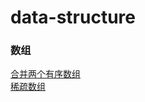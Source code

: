 # data-structure 
<h3>数组</h3>
<a href="(https://github.com/guofulei/data-structure/blob/main/data-structures/src/com/lee/array/OrderArrayDemo.java)">合并两个有序数组<a> </br>
<a href="">稀疏数组</a>
